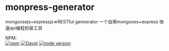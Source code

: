 # monpress-generator
mongoosejs+expressjs=>RESTful gennerator 一个自用mongooes+express 快速api编程封装工具   

NPM:     
[![npm](https://img.shields.io/npm/v/monpress-generator.svg?style=flat-square)](https://www.npmjs.com/package/monpress-generator) [![David](https://img.shields.io/david/hobairiku/monpress-generator.svg?style=flat-square)](https://www.npmjs.com/package/monpress-generator) [![node version](https://img.shields.io/badge/node.js-%3E=_8.4-green.svg?style=flat-square)](http://nodejs.org/download/)